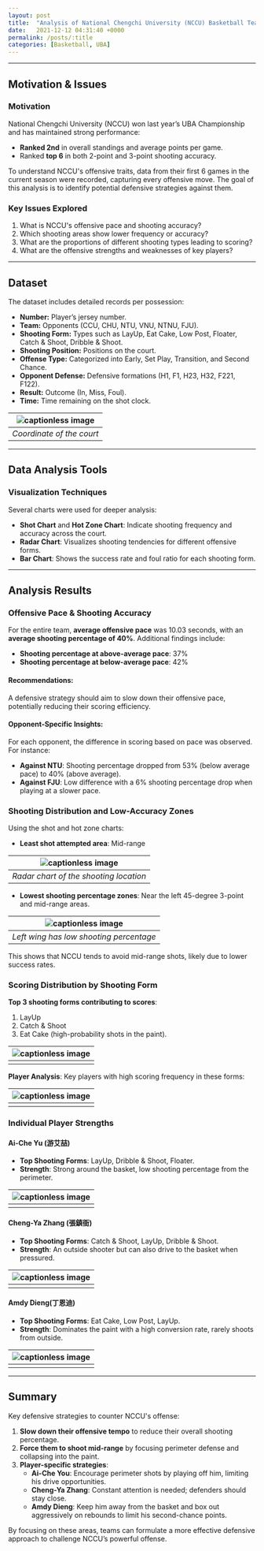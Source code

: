 ```yaml
---
layout: post
title:  "Analysis of National Chengchi University (NCCU) Basketball Team's Offense"
date:   2021-12-12 04:31:40 +0000
permalink: /posts/:title
categories: [Basketball, UBA]
---
```

---

## Motivation & Issues

### Motivation
National Chengchi University (NCCU) won last year’s UBA Championship and has maintained strong performance:
- **Ranked 2nd** in overall standings and average points per game.
- Ranked **top 6** in both 2-point and 3-point shooting accuracy.

To understand NCCU's offensive traits, data from their first 6 games in the current season were recorded, capturing every offensive move. The goal of this analysis is to identify potential defensive strategies against them.


### Key Issues Explored
1. What is NCCU's offensive pace and shooting accuracy?
2. Which shooting areas show lower frequency or accuracy?
3. What are the proportions of different shooting types leading to scoring?
4. What are the offensive strengths and weaknesses of key players?

---

## Dataset

The dataset includes detailed records per possession:

- **Number:** Player’s jersey number.
- **Team:** Opponents (CCU, CHU, NTU, VNU, NTNU, FJU).
- **Shooting Form:** Types such as LayUp, Eat Cake, Low Post, Floater, Catch & Shoot, Dribble & Shoot.
- **Shooting Position:** Positions on the court.
- **Offense Type:** Categorized into Early, Set Play, Transition, and Second Chance.
- **Opponent Defense:** Defensive formations (H1, F1, H23, H32, F221, F122).
- **Result:** Outcome (In, Miss, Foul).
- **Time:** Time remaining on the shot clock.

| ![captionless image](/assets/nccu/shotchart.png)|
|:--:| 
| *Coordinate of the court* |

---

## Data Analysis Tools

### Visualization Techniques
Several charts were used for deeper analysis:
- **Shot Chart** and **Hot Zone Chart**: Indicate shooting frequency and accuracy across the court.
- **Radar Chart**: Visualizes shooting tendencies for different offensive forms.
- **Bar Chart**: Shows the success rate and foul ratio for each shooting form.

---

## Analysis Results

### Offensive Pace & Shooting Accuracy

For the entire team, **average offensive pace** was 10.03 seconds, with an **average shooting percentage of 40%**. Additional findings include:
- **Shooting percentage at above-average pace**: 37%
- **Shooting percentage at below-average pace**: 42%
  
#### Recommendations:
A defensive strategy should aim to slow down their offensive pace, potentially reducing their scoring efficiency.

#### Opponent-Specific Insights:
For each opponent, the difference in scoring based on pace was observed. For instance:
- **Against NTU**: Shooting percentage dropped from 53% (below average pace) to 40% (above average).
- **Against FJU**: Low difference with a 6% shooting percentage drop when playing at a slower pace.

### Shooting Distribution and Low-Accuracy Zones

Using the shot and hot zone charts:

- **Least shot attempted area**: Mid-range

| ![captionless image](/assets/nccu/least_rc.png)|
|:--:| 
| *Radar chart of the shooting location* |

- **Lowest shooting percentage zones**: Near the left 45-degree 3-point and mid-range areas.

| ![captionless image](/assets/nccu/least_hc.png)|
|:--:| 
| *Left wing has low shooting percentage* |

This shows that NCCU tends to avoid mid-range shots, likely due to lower success rates.

### Scoring Distribution by Shooting Form

**Top 3 shooting forms contributing to scores**:
1. LayUp
2. Catch & Shoot
3. Eat Cake (high-probability shots in the paint).

| ![captionless image](/assets/nccu/scoring_distribution.png)|
|:--:| 
| |

**Player Analysis**: Key players with high scoring frequency in these forms:

| ![captionless image](/assets/nccu/player_s.png)|
|:--:| 
| |
  
### Individual Player Strengths

#### Ai-Che Yu (游艾喆)
- **Top Shooting Forms**: LayUp, Dribble & Shoot, Floater.
- **Strength**: Strong around the basket, low shooting percentage from the perimeter.

| ![captionless image](/assets/nccu/yu.png)|
|:--:| 
| |

#### Cheng-Ya Zhang (張鎮衙)
- **Top Shooting Forms**: Catch & Shoot, LayUp, Dribble & Shoot.
- **Strength**:  An outside shooter but can also drive to the basket when pressured.

| ![captionless image](/assets/nccu/chang.png)|
|:--:| 
| |

#### Amdy Dieng(丁恩迪)
- **Top Shooting Forms**: Eat Cake, Low Post, LayUp.
- **Strength**: Dominates the paint with a high conversion rate, rarely shoots from outside.

| ![captionless image](/assets/nccu/di.png)|
|:--:| 
| |

---

## Summary

Key defensive strategies to counter NCCU's offense:
1. **Slow down their offensive tempo** to reduce their overall shooting percentage.
2. **Force them to shoot mid-range** by focusing perimeter defense and collapsing into the paint.
3. **Player-specific strategies**:
   - **Ai-Che You**: Encourage perimeter shots by playing off him, limiting his drive opportunities.
   - **Cheng-Ya Zhang**: Constant attention is needed; defenders should stay close.
   - **Amdy Dieng**: Keep him away from the basket and box out aggressively on rebounds to limit his second-chance points.

By focusing on these areas, teams can formulate a more effective defensive approach to challenge NCCU’s powerful offense.
